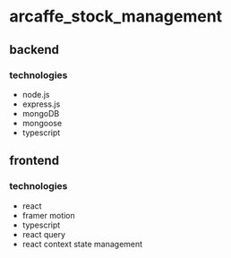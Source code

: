 # arcaffe_stock_management
## backend
### technologies
- node.js
- express.js
- mongoDB
- mongoose
- typescript

## frontend
### technologies
- react
- framer motion
- typescript
- react query
- react context state management

